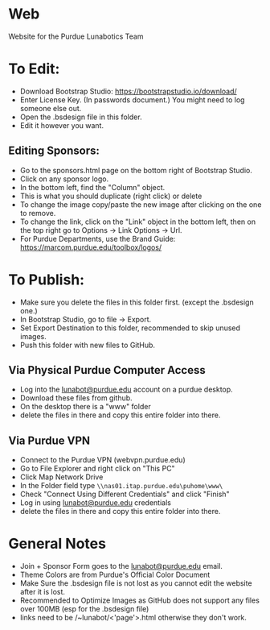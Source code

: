 # Web
Website for the Purdue Lunabotics Team

# To Edit:
- Download Bootstrap Studio: https://bootstrapstudio.io/download/
- Enter License Key. (In passwords document.) You might need to log someone else out.
- Open the .bsdesign file in this folder.
- Edit it however you want.

## Editing Sponsors:
- Go to the sponsors.html page on the bottom right of Bootstrap Studio.
- Click on any sponsor logo.
- In the bottom left, find the "Column" object.
- This is what you should duplicate (right click) or delete
- To change the image copy/paste the new image after clicking on the one to remove.
- To change the link, click on the "Link" object in the bottom left, then on the top right go to Options -> Link Options -> Url.
- For Purdue Departments, use the Brand Guide: https://marcom.purdue.edu/toolbox/logos/

# To Publish:
- Make sure you delete the files in this folder first. (except the .bsdesign one.)
- In Bootstrap Studio, go to file -> Export. 
- Set Export Destination to this folder, recommended to skip unused images.
- Push this folder with new files to GitHub.

## Via Physical Purdue Computer Access
- Log into the lunabot@purdue.edu account on a purdue desktop.
- Download these files from github.
- On the desktop there is a "www" folder
- delete the files in there and copy this entire folder into there.

## Via Purdue VPN
- Connect to the Purdue VPN (webvpn.purdue.edu)
- Go to File Explorer and right click on "This PC"
- Click Map Network Drive
- In the Folder field type `\\nas01.itap.purdue.edu\puhome\www\`
- Check "Connect Using Different Credentials" and click "Finish"
- Log in using lunabot@purdue.edu credentials
- delete the files in there and copy this entire folder into there.


# General Notes
- Join + Sponsor Form goes to the lunabot@purdue.edu email.
- Theme Colors are from Purdue's Official Color Document
- Make Sure the .bsdesign file is not lost as you cannot edit the website after it is lost.
- Recommended to Optimize Images as GitHub does not support any files over 100MB (esp for the .bsdesign file)
- links need to be /~lunabot/<'page'>.html otherwise they don't work.

